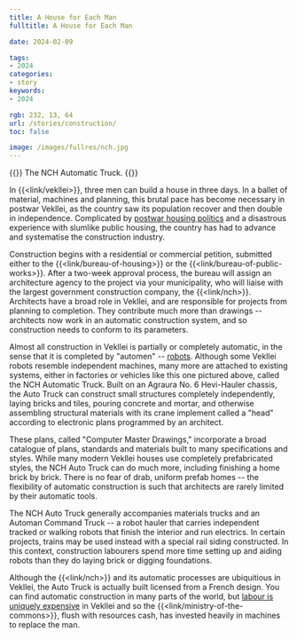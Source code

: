 ```yaml
---
title: A House for Each Man
fulltitle: A House for Each Man

date: 2024-02-09

tags:
- 2024
categories:
- story
keywords:
- 2024

rgb: 232, 13, 64
url: /stories/construction/
toc: false

image: /images/fullres/nch.jpg
---
```

{{<note caption>}}
The NCH Automatic Truck.
{{</note>}}

In {{<link/vekllei>}}, three men can build a house in three days. In a ballet of material, machines and planning, this brutal pace has become necessary in postwar Vekllei, as the country saw its population recover and then double in independence. Complicated by [postwar housing politics](/housing/) and a disastrous experience with slumlike public housing, the country has had to advance and systematise the construction industry.

Construction begins with a residential or commercial petition, submitted either to the {{<link/bureau-of-housing>}} or the {{<link/bureau-of-public-works>}}. After a two-week approval process,  the bureau will assign an architecture agency to the project via your municipality, who will liaise with the largest government construction company, the {{<link/nch>}}. Architects have a broad role in Vekllei, and are responsible for projects from planning to completion. They contribute much more than drawings -- architects now work in an automatic construction system, and so construction needs to conform to its parameters.

Almost all construction in Vekllei is partially or completely automatic, in the sense that it is completed by "automen" -- [robots](/computers/). Although some Vekllei robots resemble independent machines, many more are attached to existing systems, either in factories or vehicles like this one pictured above, called the NCH Automatic Truck. Built on an Agraura No. 6 Hevi-Hauler chassis, the Auto Truck can construct small structures completely independently, laying bricks and tiles, pouring concrete and mortar, and otherwise assembling structural materials with its crane implement called a "head" according to electronic plans programmed by an architect.

These plans, called "Computer Master Drawings," incorporate a broad catalogue of plans, standards and materials built to many specifications and styles. While many modern Vekllei houses use completely prefabricated styles, the NCH Auto Truck can do much more, including finishing a home brick by brick. There is no fear of drab, uniform prefab homes -- the flexibility of automatic construction is such that architects are rarely limited by their automatic tools.

The NCH Auto Truck generally accompanies materials trucks and an Automan Command Truck -- a robot hauler that carries independent tracked or walking robots that finish the interior and run electrics. In certain projects, trains may be used instead with a special rail siding constructed. In this context, construction labourers spend more time setting up and aiding robots than they do laying brick or digging foundations.

Although the {{<link/nch>}} and its automatic processes are ubiquitious in Vekllei, the Auto Truck is actually built licensed from a French design. You can find automatic construction in many parts of the world, but [labour is uniquely expensive](/bulletin/productivity/) in Vekllei and so the {{<link/ministry-of-the-commons>}}, flush with resources cash, has invested heavily in machines to replace the man.